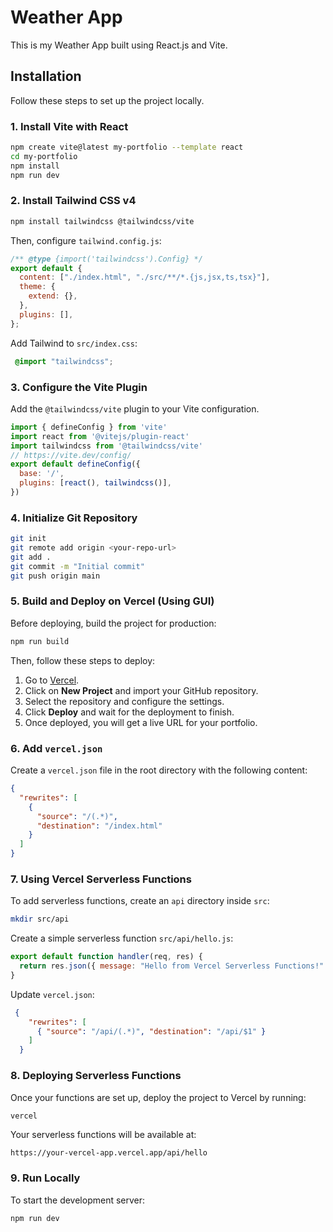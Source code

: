  # Weather App

This is my  Weather App built using React.js and Vite.

## Installation

Follow these steps to set up the project locally.

### 1. Install Vite with React
```sh
npm create vite@latest my-portfolio --template react
cd my-portfolio
npm install
npm run dev
```

### 2. Install Tailwind CSS v4
```sh
npm install tailwindcss @tailwindcss/vite
```
Then, configure `tailwind.config.js`:
```js
/** @type {import('tailwindcss').Config} */
export default {
  content: ["./index.html", "./src/**/*.{js,jsx,ts,tsx}"],
  theme: {
    extend: {},
  },
  plugins: [],
};
```
Add Tailwind to `src/index.css`:
```css
 @import "tailwindcss";
```

### 3. Configure the Vite Plugin
Add the `@tailwindcss/vite` plugin to your Vite configuration.
```js
import { defineConfig } from 'vite'
import react from '@vitejs/plugin-react'
import tailwindcss from '@tailwindcss/vite'
// https://vite.dev/config/
export default defineConfig({
  base: '/',
  plugins: [react(), tailwindcss()],
})
```

### 4. Initialize Git Repository
```sh
git init
git remote add origin <your-repo-url>
git add .
git commit -m "Initial commit"
git push origin main
```

### 5. Build and Deploy on Vercel (Using GUI)

Before deploying, build the project for production:
```sh
npm run build
```

Then, follow these steps to deploy:
1. Go to [Vercel](https://vercel.com/).
2. Click on **New Project** and import your GitHub repository.
3. Select the repository and configure the settings.
4. Click **Deploy** and wait for the deployment to finish.
5. Once deployed, you will get a live URL for your portfolio.

### 6. Add `vercel.json`
Create a `vercel.json` file in the root directory with the following content:
```json
{
  "rewrites": [
    {
      "source": "/(.*)",
      "destination": "/index.html"
    }
  ]
}
```

### 7. Using Vercel Serverless Functions
To add serverless functions, create an `api` directory inside `src`:

```sh
mkdir src/api
```

Create a simple serverless function `src/api/hello.js`:
```js
export default function handler(req, res) {
  return res.json({ message: "Hello from Vercel Serverless Functions!" });
}
```

Update `vercel.json`:
```json
 {
    "rewrites": [
      { "source": "/api/(.*)", "destination": "/api/$1" }
    ]
  }
```

### 8. Deploying Serverless Functions
Once your functions are set up, deploy the project to Vercel by running:
```sh
vercel
```

Your serverless functions will be available at:
```
https://your-vercel-app.vercel.app/api/hello
```

### 9. Run Locally
To start the development server:
```sh
npm run dev
```

